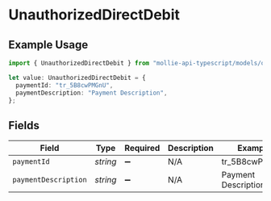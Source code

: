 # UnauthorizedDirectDebit

## Example Usage

```typescript
import { UnauthorizedDirectDebit } from "mollie-api-typescript/models/operations";

let value: UnauthorizedDirectDebit = {
  paymentId: "tr_5B8cwPMGnU",
  paymentDescription: "Payment Description",
};
```

## Fields

| Field                | Type                 | Required             | Description          | Example              |
| -------------------- | -------------------- | -------------------- | -------------------- | -------------------- |
| `paymentId`          | *string*             | :heavy_minus_sign:   | N/A                  | tr_5B8cwPMGnU        |
| `paymentDescription` | *string*             | :heavy_minus_sign:   | N/A                  | Payment Description  |